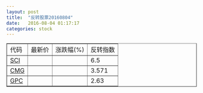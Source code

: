 ```yaml
---
layout: post
title:  "反转股票20160804"
date:   2016-08-04 01:17:17
categories: stock
---
```


<script type="text/javascript">
var stockList = []
stockList.push('gb_sci');
stockList.push('gb_cmg');
stockList.push('gb_gpc');
</script>

<table border="1">
 <tr>
 <td>代码</td>
  <td>最新价</td>
  <td>涨跌幅(%)</td>
 <td>反转指数</td>
</tr>
  <tr id="sci"><td><a href="http://stock.finance.sina.com.cn/usstock/quotes/SCI.html" target="_blank">SCI</a></td><td></td><td></td><td>6.5</td></tr>
  <tr id="cmg"><td><a href="http://stock.finance.sina.com.cn/usstock/quotes/CMG.html" target="_blank">CMG</a></td><td></td><td></td><td>3.571</td></tr>
  <tr id="gpc"><td><a href="http://stock.finance.sina.com.cn/usstock/quotes/GPC.html" target="_blank">GPC</a></td><td></td><td></td><td>2.63</td></tr>
</table>
